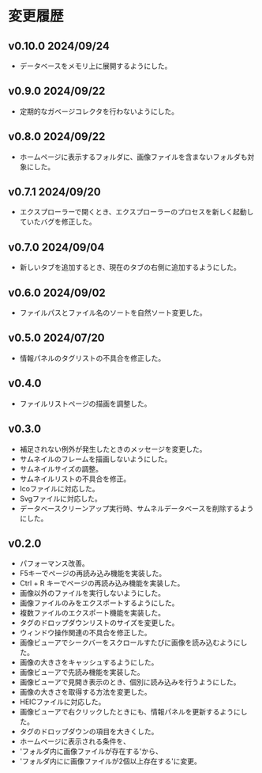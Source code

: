 # 変更履歴

## v0.10.0 2024/09/24
* データベースをメモリ上に展開するようにした。

## v0.9.0 2024/09/22
* 定期的なガベージコレクタを行わないようにした。

## v0.8.0 2024/09/22
* ホームページに表示するフォルダに、画像ファイルを含まないフォルダも対象にした。

## v0.7.1 2024/09/20
* エクスプローラーで開くとき、エクスプローラーのプロセスを新しく起動していたバグを修正した。

## v0.7.0 2024/09/04
* 新しいタブを追加するとき、現在のタブの右側に追加するようにした。

## v0.6.0 2024/09/02
* ファイルパスとファイル名のソートを自然ソート変更した。

## v0.5.0 2024/07/20
* 情報パネルのタグリストの不具合を修正した。

## v0.4.0
* ファイルリストページの描画を調整した。

## v0.3.0
* 補足されない例外が発生したときのメッセージを変更した。
* サムネイルのフレームを描画しないようにした。
* サムネイルサイズの調整。
* サムネイルリストの不具合を修正。
* Icoファイルに対応した。
* Svgファイルに対応した。
* データベースクリーンアップ実行時、サムネルデータベースを削除するようにした。

## v0.2.0
* パフォーマンス改善。
* F5キーでページの再読み込み機能を実装した。
* Ctrl + R キーでページの再読み込み機能を実装した。
* 画像以外のファイルを実行しないようにした。
* 画像ファイルのみをエクスポートするようにした。
* 複数ファイルのエクスポート機能を実装した。
* タグのドロップダウンリストのサイズを変更した。
* ウィンドウ操作関連の不具合を修正した。
* 画像ビューアでシークバーをスクロールすたびに画像を読み込むようにした。
* 画像の大きさをキャッシュするようにした。
* 画像ビューアで先読み機能を実装した。
* 画像ビューアで見開き表示のとき、個別に読み込みを行うようにした。
* 画像の大きさを取得する方法を変更した。
* HEICファイルに対応した。
* 画像ビューアで右クリックしたときにも、情報パネルを更新するようにした。
* タグのドロップダウンの項目を大きくした。
* ホームページに表示される条件を、
* 'フォルダ内に画像ファイルが存在する'から、
* 'フォルダ内にに画像ファイルが2個以上存在する'に変更。
